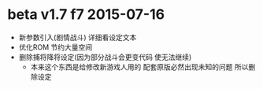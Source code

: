 # beta v1.7 f7 2015-07-16

- 新参数引入(剧情战斗) 详细看设定文本
- 优化ROM 节约大量空间
- 删除捕将降将设定(因为部分战斗会更变代码 使无法继续)
  - 本来这个东西是给修改新游戏人用的 配套原版必然出现未知的问题 所以删除设定